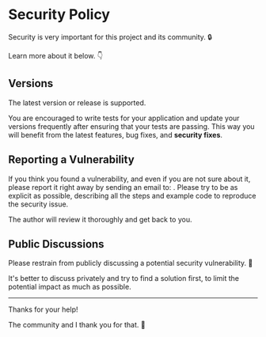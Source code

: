 # Security Policy

Security is very important for this project and its community. 🔒

Learn more about it below. 👇

## Versions

The latest version or release is supported.

You are encouraged to write tests for your application and update your versions frequently after ensuring that your tests are passing. This way you will benefit from the latest features, bug fixes, and **security fixes**.

## Reporting a Vulnerability

If you think you found a vulnerability, and even if you are not sure about it, please report it right away by sending an email to: . Please try to be as explicit as possible, describing all the steps and example code to reproduce the security issue.

The author will review it thoroughly and get back to you.

## Public Discussions

Please restrain from publicly discussing a potential security vulnerability. 🙊

It's better to discuss privately and try to find a solution first, to limit the potential impact as much as possible.

---

Thanks for your help!

The community and I thank you for that. 🙇
